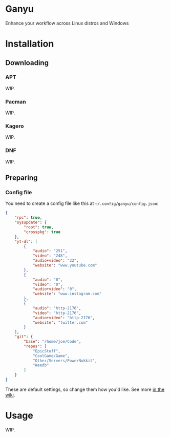# Ganyu
Enhance your workflow across Linux distros and Windows

# Installation
## Downloading
### APT
WIP.

### Pacman
WIP.

### Kagero
WIP.

### DNF
WIP.

## Preparing
### Config file
You need to create a config file like this at `~/.config/ganyu/config.json`:
```json
{
    "rpc": true,
    "sysupdate": {
        "root": true,
        "crosspkg": true
    },
    "yt-dl": [
        {
            "audio": "251",
            "video": "248",
            "audio+video": "22",
            "website": "www.youtube.com"
        },
        {
            "audio": "0",
            "video": "0",
            "audio+video": "0",
            "website": "www.instagram.com"
        },
        {
            "audio": "http-2176",
            "video": "http-2176",
            "audio+video": "http-2176",
            "website": "twitter.com"
        }
    ],
    "git": {
        "base": "/home/joe/Code",
        "repos": [
            "EpicStuff",
            "CoolGame/Game",
            "Other/Servers/PowerNukkit",
            "Weedb"
        ]
    }
}
```
These are default settings, so change them how you'd like. See more [in the wiki](https://github.com/Stridsvagn69420/ganyu/wiki/Config).

# Usage
WIP.